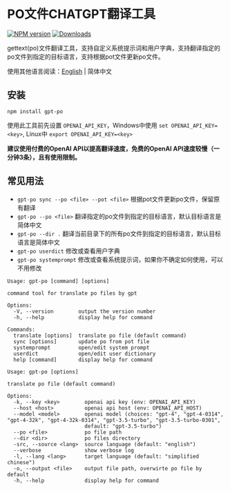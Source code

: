 # PO文件CHATGPT翻译工具

[![NPM version](https://img.shields.io/npm/v/gpt-po.svg)](https://npmjs.org/package/gpt-po)
[![Downloads](https://img.shields.io/npm/dm/gpt-po.svg)](https://npmjs.org/package/gpt-po)

gettext(po)文件翻译工具，支持自定义系统提示词和用户字典，支持翻译指定的po文件到指定的目标语言，支持根据pot文件更新po文件。

使用其他语言阅读：[English](./README.md) | 简体中文

## 安装

```
npm install gpt-po
```

使用此工具前先设置 `OPENAI_API_KEY`，Windows中使用 `set OPENAI_API_KEY=<key>`, Linux中 `export OPENAI_API_KEY=<key>`

**建议使用付费的OpenAI API以提高翻译速度，免费的OpenAI API速度较慢（一分钟3条），且有使用限制。**

## 常见用法

- `gpt-po sync --po <file> --pot <file>` 根据pot文件更新po文件，保留原有翻译
- `gpt-po --po <file>` 翻译指定的po文件到指定的目标语言，默认目标语言是简体中文
- `gpt-po --dir .` 翻译当前目录下的所有po文件到指定的目标语言，默认目标语言是简体中文
- `gpt-po userdict` 修改或查看用户字典
- `gpt-po systemprompt` 修改或查看系统提示词，如果你不确定如何使用，可以不用修改

```
Usage: gpt-po [command] [options]

command tool for translate po files by gpt

Options:
  -V, --version        output the version number
  -h, --help           display help for command

Commands:
  translate [options]  translate po file (default command)
  sync [options]       update po from pot file
  systemprompt         open/edit system prompt
  userdict             open/edit user dictionary
  help [command]       display help for command
```

```
Usage: gpt-po [options]

translate po file (default command)

Options:
  -k, --key <key>        openai api key (env: OPENAI_API_KEY)
  --host <host>          openai api host (env: OPENAI_API_HOST)
  --model <model>        openai model (choices: "gpt-4", "gpt-4-0314", "gpt-4-32k", "gpt-4-32k-0314", "gpt-3.5-turbo", "gpt-3.5-turbo-0301",
                         default: "gpt-3.5-turbo")
  --po <file>            po file path
  --dir <dir>            po files directory
  -src, --source <lang>  source language (default: "english")
  --verbose              show verbose log
  -l, --lang <lang>      target language (default: "simplified chinese")
  -o, --output <file>    output file path, overwirte po file by default
  -h, --help             display help for command
```
